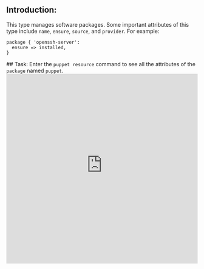 ## Introduction:
This type manages software packages. Some important attributes of this type include <code>name</code>, <code>ensure</code>, <code>source</code>, and <code>provider</code>. For example:

<div>
<pre><code class="language-none">package { 'openssh-server':
  ensure =&gt; installed,
}</code></pre>
</div>
## Task:
Enter the <code>puppet resource</code> command to see all the attributes of the <code>package</code> named <code>puppet</code>.

<iframe src="https://magicbox.whatsaranjit.com/resources/exploring_package" width="100%" height="500px" frameborder="0" />
